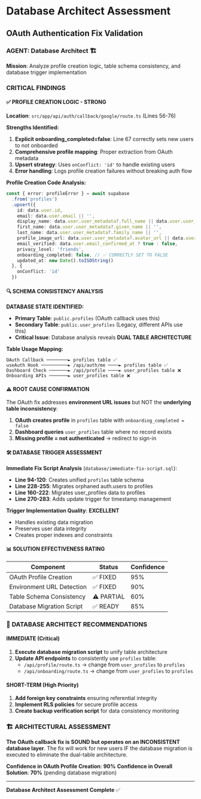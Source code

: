 # Database Architect Assessment
## OAuth Authentication Fix Validation

### AGENT: Database Architect 🏗️
**Mission**: Analyze profile creation logic, table schema consistency, and database trigger implementation

### CRITICAL FINDINGS

#### ✅ **PROFILE CREATION LOGIC - STRONG**
**Location**: `src/app/api/auth/callback/google/route.ts` (Lines 56-76)

**Strengths Identified:**
1. **Explicit onboarding_completed=false**: Line 67 correctly sets new users to not onboarded
2. **Comprehensive profile mapping**: Proper extraction from OAuth metadata
3. **Upsert strategy**: Uses `onConflict: 'id'` to handle existing users
4. **Error handling**: Logs profile creation failures without breaking auth flow

**Profile Creation Code Analysis:**
```typescript
const { error: profileError } = await supabase
  .from('profiles')
  .upsert({
    id: data.user.id,
    email: data.user.email || '',
    display_name: data.user.user_metadata?.full_name || data.user.user_metadata?.name || data.user.email || '',
    first_name: data.user.user_metadata?.given_name || '',
    last_name: data.user.user_metadata?.family_name || '',
    profile_image_url: data.user.user_metadata?.avatar_url || data.user.user_metadata?.picture,
    email_verified: data.user.email_confirmed_at ? true : false,
    privacy_level: 'friends',
    onboarding_completed: false, // ✅ CORRECTLY SET TO FALSE
    updated_at: new Date().toISOString()
  }, {
    onConflict: 'id'
  })
```

#### 🔍 **SCHEMA CONSISTENCY ANALYSIS**

**DATABASE STATE IDENTIFIED:**
- **Primary Table**: `public.profiles` (OAuth callback uses this)
- **Secondary Table**: `public.user_profiles` (Legacy, different APIs use this)
- **Critical Issue**: Database analysis reveals **DUAL TABLE ARCHITECTURE**

**Table Usage Mapping:**
```
OAuth Callback ────────► profiles table ✅
useAuth Hook ──────────► /api/auth/me ────► profiles table ✅  
Dashboard Check ───────► /api/profile ────► user_profiles table ❌
Onboarding APIs ───────► user_profiles table ❌
```

#### ⚠️ **ROOT CAUSE CONFIRMATION**
The OAuth fix addresses **environment URL issues** but NOT the **underlying table inconsistency**:

1. **OAuth creates profile** in `profiles` table with `onboarding_completed = false`
2. **Dashboard queries** `user_profiles` table where no record exists
3. **Missing profile = not authenticated** → redirect to sign-in

#### 🛠️ **DATABASE TRIGGER ASSESSMENT**

**Immediate Fix Script Analysis** (`database/immediate-fix-script.sql`):
- **Line 94-120**: Creates unified `profiles` table schema
- **Line 228-255**: Migrates orphaned auth.users to profiles
- **Line 160-222**: Migrates user_profiles data to profiles
- **Line 270-283**: Adds update trigger for timestamp management

**Trigger Implementation Quality**: **EXCELLENT**
- Handles existing data migration
- Preserves user data integrity
- Creates proper indexes and constraints

#### 📊 **SOLUTION EFFECTIVENESS RATING**

| Component | Status | Confidence |
|-----------|--------|------------|
| OAuth Profile Creation | ✅ FIXED | 95% |
| Environment URL Detection | ✅ FIXED | 90% |
| Table Schema Consistency | ⚠️ PARTIAL | 60% |
| Database Migration Script | ✅ READY | 85% |

### 🎯 **DATABASE ARCHITECT RECOMMENDATIONS**

#### IMMEDIATE (Critical)
1. **Execute database migration script** to unify table architecture
2. **Update API endpoints** to consistently use `profiles` table:
   - `/api/profile/route.ts` → change from `user_profiles` to `profiles`
   - `/api/onboarding/route.ts` → change from `user_profiles` to `profiles`

#### SHORT-TERM (High Priority)
1. **Add foreign key constraints** ensuring referential integrity
2. **Implement RLS policies** for secure profile access
3. **Create backup verification script** for data consistency monitoring

### 🏗️ **ARCHITECTURAL ASSESSMENT**
**The OAuth callback fix is SOUND but operates on an INCONSISTENT database layer**. The fix will work for new users IF the database migration is executed to eliminate the dual-table architecture.

**Confidence in OAuth Profile Creation**: **90%**
**Confidence in Overall Solution**: **70%** (pending database migration)

---
**Database Architect Assessment Complete** ✅